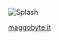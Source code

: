 ![Splash](https://github.com/user-attachments/assets/e5e0f536-4b5d-4c3f-bca5-4d03e0c74b84)

[maggobyte.it](www.maggobyte.it)

